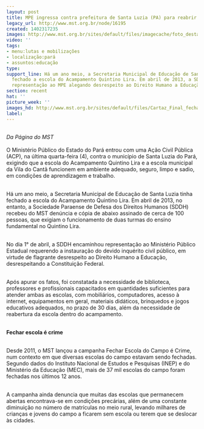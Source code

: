 ```yaml
---
layout: post
title: MPE ingressa contra prefeitura de Santa Luzia (PA) para reabrir escola do campo
legacy_url: http://www.mst.org.br/node/16195
created: 1402317235
images: http://www.mst.org.br/sites/default/files/imagecache/foto_destaque/Cartaz_Final_fechar_escola.jpg
video: ''
tags:
- menu:lutas e mobilizações
- localização:pará
- assuntos:educação
type: 
support_line: Há um ano meio, a Secretaria Municipal de Educação de Santa Luzia tinha
  fechado a escola do Acampamento Quintino Lira. Em abril de 2013, a SDDH encaminhou
  representação ao MPE alegando desrespeito ao Direito Humano a Educação.
section: recent
hat: ''
picture_week: ''
images_hd: http://www.mst.org.br/sites/default/files/Cartaz_Final_fechar_escola.jpg
label: 
---
```

<p><em><br>Da Página do MST</em><br><br>O Ministério Público do Estado do Pará entrou com uma Ação Civil Pública (ACP), na última quarta-feira (4), contra o município de Santa Luzia do Pará, exigindo que a escola do Acampamento Quintino Lira e a escola municipal da Vila do Cantã funcionem em ambiente adequado, seguro, limpo e sadio, em condições de aprendizagem e trabalho.</p><p><br>Há um ano meio, a Secretaria Municipal de Educação de Santa Luzia tinha fechado a escola do Acampamento Quintino Lira. Em abril de 2013, no entanto, a Sociedade Paraense de Defesa dos Direitos Humanos (SDDH) recebeu do MST denúncia e cópia de abaixo assinado de cerca de 100 pessoas, que exigiam o funcionamento de duas turmas do ensino fundamental no Quintino Lira.</p><p><br>No dia 1° de abril, a SDDH encaminhou representação ao Ministério Público Estadual requerendo a instauração do devido inquérito civil público, em virtude de flagrante desrespeito ao Direito Humano a Educação, desrespeitando a Constituição Federal.</p><p><br>Após apurar os fatos, foi constatada a necessidade de biblioteca, professores e profissionais capacitados em quantidades suficientes para atender ambas as escolas, com mobiliários, computadores, acesso à internet, equipamentos em geral, materiais didáticos, brinquedos e jogos educativos adequados, no prazo de 30 dias, além da necessidade de reabertura da escola dentro do acampamento.</p><p><br><strong>Fechar escola é crime</strong></p><p><br>Desde 2011, o MST lançou a campanha Fechar Escola do Campo é Crime, num contexto em que diversas escolas do campo estavam sendo fechadas. Segundo dados do Instituto Nacional de Estudos e Pesquisas (INEP) e do Ministério da Educação (MEC), mais de 37 mil escolas do campo foram fechadas nos últimos 12 anos.</p><p><br>A campanha ainda denuncia que muitas das escolas que permanecem abertas encontrava-se em condições precárias, além de uma constante diminuição no número de matrículas no meio rural, levando milhares de crianças e jovens do campo a ficarem sem escola ou terem que se deslocar às cidades.</p><p>&nbsp;</p><p>&nbsp;</p><div>&nbsp;</div>
